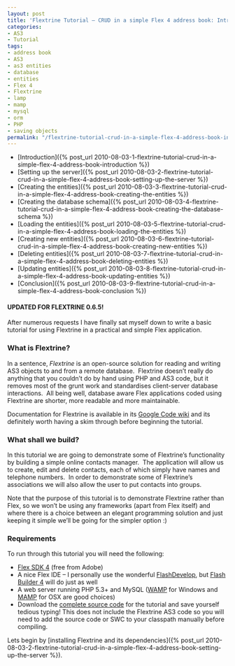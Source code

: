```yaml
---
layout: post
title: 'Flextrine Tutorial – CRUD in a simple Flex 4 address book: Introduction'
categories:
- AS3
- Tutorial
tags:
- address book
- AS3
- as3 entities
- database
- entities
- Flex 4
- Flextrine
- lamp
- mamp
- mysql
- orm
- PHP
- saving objects
permalink: "/flextrine-tutorial-crud-in-a-simple-flex-4-address-book-introduction/"
---
```


- [Introduction]({% post_url 2010-08-03-1-flextrine-tutorial-crud-in-a-simple-flex-4-address-book-introduction %})
- [Setting up the server]({% post_url 2010-08-03-2-flextrine-tutorial-crud-in-a-simple-flex-4-address-book-setting-up-the-server %})
- [Creating the entities]({% post_url 2010-08-03-3-flextrine-tutorial-crud-in-a-simple-flex-4-address-book-creating-the-entities %})
- [Creating the database schema]({% post_url 2010-08-03-4-flextrine-tutorial-crud-in-a-simple-flex-4-address-book-creating-the-database-schema %})
- [Loading the entities]({% post_url 2010-08-03-5-flextrine-tutorial-crud-in-a-simple-flex-4-address-book-loading-the-entities %})
- [Creating new entities]({% post_url 2010-08-03-6-flextrine-tutorial-crud-in-a-simple-flex-4-address-book-creating-new-entities %})
- [Deleting entities]({% post_url 2010-08-03-7-flextrine-tutorial-crud-in-a-simple-flex-4-address-book-deleting-entities %})
- [Updating entities]({% post_url 2010-08-03-8-flextrine-tutorial-crud-in-a-simple-flex-4-address-book-updating-entities %})
- [Conclusion]({% post_url 2010-08-03-9-flextrine-tutorial-crud-in-a-simple-flex-4-address-book-conclusion %})

#### UPDATED FOR FLEXTRINE 0.6.5!

After numerous requests I have finally sat myself down to write a basic tutorial for using Flextrine in a practical and simple Flex application.

### What is Flextrine?

In a sentence, *Flextrine* is an open-source solution for reading and writing AS3 objects to and from a remote database.&#160; Flextrine doesn’t really do anything that you couldn’t do by hand using PHP and AS3 code, but it removes most of the grunt work and standardises client-server database interactions.&#160; All being well, database aware Flex applications coded using Flextrine are shorter, more readable and more maintainable.

Documentation for Flextrine is available in its [Google Code wiki](http://code.google.com/p/flextrine2/wiki/Introduction) and its definitely worth having a skim through before beginning the tutorial.

### What shall we build?

In this tutorial we are going to demonstrate some of Flextrine’s functionality by building a simple online contacts manager.&#160; The application will allow us to create, edit and delete contacts, each of which simply have names and telephone numbers.&#160; In order to demonstrate some of Flextrine’s associations we will also allow the user to put contacts into groups.

Note that the purpose of this tutorial is to demonstrate Flextrine rather than Flex, so we won’t be using any frameworks (apart from Flex itself) and where there is a choice between an elegant programming solution and just keeping it simple we’ll be going for the simpler option :)

### Requirements

To run through this tutorial you will need the following:

- [Flex SDK 4](http://opensource.adobe.com/wiki/display/flexsdk/Download+Flex+4) (free from Adobe) 
- A nice Flex IDE – I personally use the wonderful [FlashDevelop](https://www.flashdevelop.org), but [Flash Builder 4](https://www.adobe.com/products/flashbuilder/) will do just as well 
- A web server running PHP 5.3+ and MySQL ([WAMP](https://www.wampserver.com/en/) for Windows and [MAMP](https://www.mamp.info/en/index.html) for OSX are good choices) 
- Download the [complete source code](/files/contacts_tutorial_1.zip) for the tutorial and save yourself tedious typing! This does not include the Flextrine AS3 code so you will need to add the source code or SWC to your classpath manually before compiling. 

Lets begin by [installing Flextrine and its dependencies]({% post_url 2010-08-03-2-flextrine-tutorial-crud-in-a-simple-flex-4-address-book-setting-up-the-server %}).
